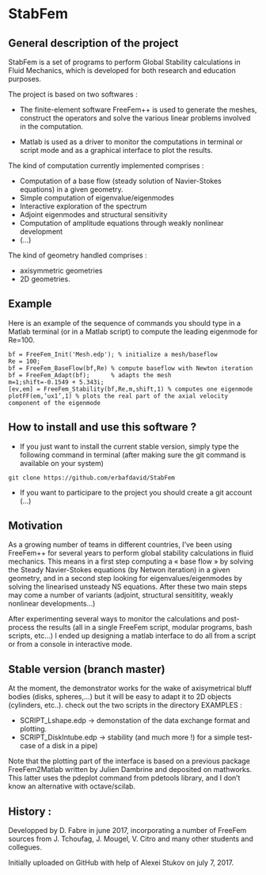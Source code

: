 # StabFem

## General description of the project

StabFem is a set of programs to perform Global Stability calculations in Fluid Mechanics, which is developed 
for both research and education purposes.

The project is based on two softwares :

- The finite-element software FreeFem++ is used to generate the meshes, construct the operators
and solve the various linear problems involved in the computation.

- Matlab is used as a driver to monitor the computations in terminal or script mode and as a graphical interface to plot the results.

The kind of computation currently implemented comprises :
- Computation of a base flow (steady solution of Navier-Stokes equations) in a given geometry.
- Simple computation of eigenvalue/eigenmodes
- Interactive exploration of the spectrum
- Adjoint eigenmodes and structural sensitivity
- Computation of amplitude equations through weakly nonlinear development 
- (...)

The kind of geometry handled comprises :
- axisymmetric geometries
- 2D geometries.

## Example

Here is an example of the sequence of commands you should type in a Matlab terminal (or in a Matlab script)
to compute the leading eigenmode for Re=100.

```
bf = FreeFem_Init('Mesh.edp'); % initialize a mesh/baseflow
Re = 100;
bf = FreeFem_BaseFlow(bf,Re) % compute baseflow with Newton iteration
bf = FreeFem_Adapt(bf);      % adapts the mesh
m=1;shift=-0.1549 + 5.343i;
[ev,em] = FreeFem_Stability(bf,Re,m,shift,1) % computes one eigenmode
plotFF(em,’ux1’,1) % plots the real part of the axial velocity component of the eigenmode
```

## How to install and use this software ?

- If you just want to install the current stable version, simply type the following command in terminal 
(after making sure the git command is available on your system)
```
git clone https://github.com/erbafdavid/StabFem
```

- If you want to participare to the project you should create a git account (...)


## Motivation

As a growing number of teams in different countries, I’ve been using FreeFem++ for several years
to perform global stability calculations in fluid mechanics. This means in a first step computing a 
« base flow » by solving the Steady Navier-Stokes equations (by Netwon iteration) in a given geometry, 
and in a second step looking for eigenvalues/eigenmodes by solving the linearised unsteady NS equations. 
After these two main steps may come a number of variants (adjoint, structural sensititity, weakly nonlinear developments…)

After experimenting several ways to monitor the calculations and post-process the results 
(all in a single FreeFem script, modular programs, bash scripts, etc…)  I ended up designing a matlab interface 
to do all from a script or from a console in interactive mode. 


## Stable version (branch master)

At the moment, the demonstrator works for the wake of axisymetrical bluff bodies (disks, spheres,…) 
but it will be easy to adapt it to 2D objects (cylinders, etc..).
check out the two scripts in the directory  EXAMPLES :
- SCRIPT_Lshape.edp -> demonstation of the data exchange format and plotting.  
- SCRIPT_DiskIntube.edp -> stability (and much more !) for a simple test-case
of a disk in a pipe)

Note that the plotting part of the interface is based on a previous package FreeFem2Matlab
written by Julien Dambrine and deposited on mathworks. This latter uses the pdeplot 
command from pdetools library, and I don’t know an alternative with octave/scilab.



## History :
Developped by D. Fabre in june 2017, incorporating a number of FreeFem sources from J. Tchoufag, J. Mougel, V. Citro and many other students and collegues.

Initially uploaded on GitHub with help of Alexei Stukov on july 7, 2017. 

